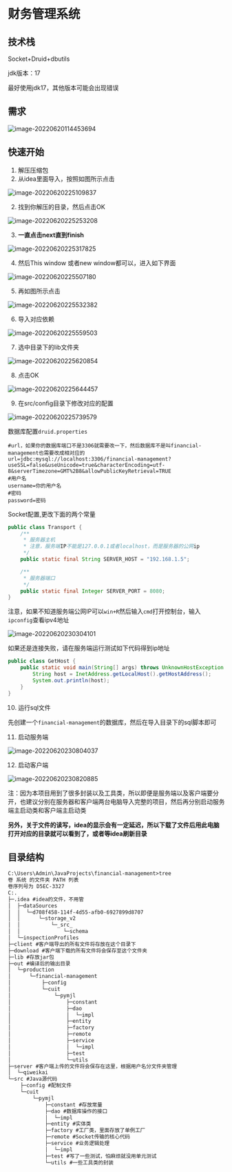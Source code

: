 # 财务管理系统

## 技术栈

Socket+Druid+dbutils

jdk版本：17

最好使用jdk17，其他版本可能会出现错误

## 需求

![image-20220620114453694](https://pymjl.oss-cn-shanghai.aliyuncs.com/picgo/image-20220620114453694.png)

## 快速开始

1. 解压压缩包
2. 从idea里面导入，按照如图所示点击

![image-20220620225109837](https://pymjl.oss-cn-shanghai.aliyuncs.com/picgo/image-20220620225109837.png)

2. 找到你解压的目录，然后点击OK

![image-20220620225253208](https://pymjl.oss-cn-shanghai.aliyuncs.com/picgo/image-20220620225253208.png)

3. **一直点击next直到finish**

![image-20220620225317825](https://pymjl.oss-cn-shanghai.aliyuncs.com/picgo/image-20220620225317825.png)

4. 然后This window 或者new window都可以，进入如下界面

![image-20220620225507180](https://pymjl.oss-cn-shanghai.aliyuncs.com/picgo/image-20220620225507180.png)

5. 再如图所示点击

![image-20220620225532382](https://pymjl.oss-cn-shanghai.aliyuncs.com/picgo/image-20220620225532382.png)

6. 导入对应依赖

![image-20220620225559503](https://pymjl.oss-cn-shanghai.aliyuncs.com/picgo/image-20220620225559503.png)

7. 选中目录下的lib文件夹

![image-20220620225620854](https://pymjl.oss-cn-shanghai.aliyuncs.com/picgo/image-20220620225620854.png)

8. 点击OK

![image-20220620225644457](https://pymjl.oss-cn-shanghai.aliyuncs.com/picgo/image-20220620225644457.png)

9. 在src/config目录下修改对应的配置

![image-20220620225739579](https://pymjl.oss-cn-shanghai.aliyuncs.com/picgo/image-20220620225739579.png)

数据库配置`druid.properties`

```properties
#url，如果你的数据库端口不是3306就需要改一下，然后数据库不是叫financial-management也需要改成相对应的
url=jdbc:mysql://localhost:3306/financial-management?useSSL=false&useUnicode=true&characterEncoding=utf-8&serverTimezone=GMT%2B8&allowPublicKeyRetrieval=TRUE
#用户名
username=你的用户名
#密码
password=密码
```

Socket配置,更改下面的两个常量

```java
public class Transport {
    /**
     * 服务器主机
     * 注意，服务端IP不能是127.0.0.1或者localhost，而是服务器的公网ip
     */
    public static final String SERVER_HOST = "192.168.1.5";

    /**
     * 服务器端口
     */
    public static final Integer SERVER_PORT = 8080;
}
```

注意，如果不知道服务端公网IP可以`win+R`然后输入`cmd`打开控制台，输入`ipconfig`查看ipv4地址

![image-20220620230304101](https://pymjl.oss-cn-shanghai.aliyuncs.com/picgo/image-20220620230304101.png)

如果还是连接失败，请在服务端运行测试如下代码得到ip地址

```java
public class GetHost {
    public static void main(String[] args) throws UnknownHostException {
        String host = InetAddress.getLocalHost().getHostAddress();
        System.out.println(host);
    }
}

```

10. 运行sql文件

先创建一个`financial-management`的数据库，然后在导入目录下的sql脚本即可

11. 启动服务端

![image-20220620230804037](https://pymjl.oss-cn-shanghai.aliyuncs.com/picgo/image-20220620230804037.png)

12. 启动客户端

![image-20220620230820885](https://pymjl.oss-cn-shanghai.aliyuncs.com/picgo/image-20220620230820885.png)

注：因为本项目用到了很多封装以及工具类，所以即便是服务端以及客户端要分开，也建议分别在服务器和客户端两台电脑导入完整的项目，然后再分别启动服务端主启动类和客户端主启动类

**另外，关于文件的读写，idea的显示会有一定延迟，所以下载了文件后用此电脑打开对应的目录就可以看到了，或者等idea刷新目录**

## 目录结构

```txt
C:\Users\Admin\JavaProjects\financial-management>tree
卷 系统 的文件夹 PATH 列表
卷序列号为 D5EC-3327
C:.
├─.idea #idea的文件，不用管
│  ├─dataSources
│  │  └─d708f458-114f-4d55-afb0-6927899d8707
│  │      └─storage_v2
│  │          └─_src_
│  │              └─schema
│  └─inspectionProfiles
├─client #客户端导出的所有文件将存放在这个目录下
├─download #客户端下载的所有文件将会保存至这个文件夹
├─lib #存放jar包
├─out #编译后的输出目录
│  └─production
│      └─financial-management
│          ├─config
│          └─cuit
│              └─pymjl
│                  ├─constant
│                  ├─dao
│                  │  └─impl
│                  ├─entity
│                  ├─factory
│                  ├─remote
│                  ├─service
│                  │  └─impl
│                  ├─test
│                  └─utils
├─server #客户端上传的文件将会保存在这里，根据用户名分文件夹管理
│  └─qiweikai
└─src #Java源代码
    ├─config #配制文件
    └─cuit
        └─pymjl
            ├─constant #存放常量
            ├─dao #数据库操作的接口
            │  └─impl
            ├─entity #实体类
            ├─factory #工厂类，里面存放了单例工厂
            ├─remote #Socket传输的核心代码
            ├─service #业务逻辑处理
            │  └─impl
            ├─test #写了一些测试，怕麻烦就没用单元测试
            └─utils #一些工具类的封装

```



